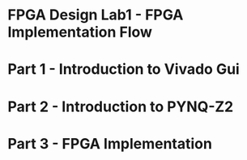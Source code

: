 FPGA Design Lab1 - FPGA Implementation Flow
===================

# Part 1 - Introduction to Vivado Gui


# Part 2 - Introduction to PYNQ-Z2


# Part 3 - FPGA Implementation
